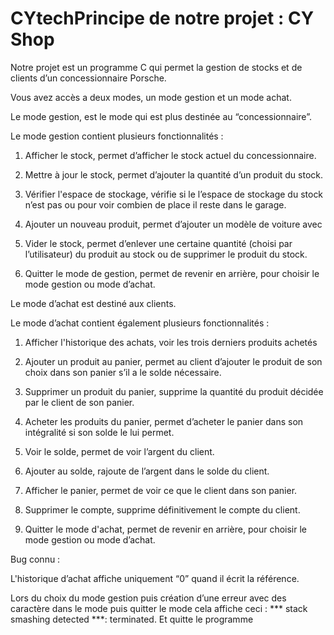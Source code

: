 # CYtechPrincipe de notre projet : CY Shop 

Notre projet est un programme C qui permet la gestion de stocks et de clients d’un concessionnaire Porsche.  

Vous avez accès a deux modes, un mode gestion et un mode achat. 

Le mode gestion, est le mode qui est plus destinée au “concessionnaire”. 

Le mode gestion contient plusieurs fonctionnalités :  

1. Afficher le stock, permet d’afficher le stock actuel du concessionnaire. 

2. Mettre à jour le stock, permet d’ajouter la quantité d’un produit du stock. 

3. Vérifier l'espace de stockage, vérifie si le l’espace de stockage du stock n’est pas ou pour voir combien de place il reste dans le garage. 

4. Ajouter un nouveau produit, permet d’ajouter un modèle de voiture avec 

5. Vider le stock, permet d’enlever une certaine quantité (choisi par l’utilisateur) du produit au stock ou de supprimer le produit du stock. 

6. Quitter le mode de gestion, permet de revenir en arrière, pour choisir le mode gestion ou mode d’achat. 

Le mode d’achat est destiné aux clients. 

Le mode d’achat contient également plusieurs fonctionnalités : 

1. Afficher l'historique des achats, voir les trois derniers produits achetés 

2. Ajouter un produit au panier, permet au client d’ajouter le produit de son choix dans son panier s’il a le solde nécessaire. 

3. Supprimer un produit du panier, supprime la quantité du produit décidée par le client de son panier. 

4. Acheter les produits du panier, permet d’acheter le panier dans son intégralité si son solde le lui permet.  

5. Voir le solde, permet de voir l’argent du client. 

6. Ajouter au solde, rajoute de l’argent dans le solde du client. 

7. Afficher le panier, permet de voir ce que le client dans son panier. 

8. Supprimer le compte, supprime définitivement le compte du client. 

9. Quitter le mode d'achat, permet de revenir en arrière, pour choisir le mode gestion ou mode d’achat. 

Bug connu :  

L'historique d’achat affiche uniquement “0” quand il écrit la référence.  

Lors du choix du mode gestion puis création d’une erreur avec des caractère dans le mode puis quitter le mode cela affiche ceci : *** stack smashing detected ***: terminated. Et quitte le programme 

 
